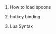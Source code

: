 1. How to load spoons
<!--
    - spoon = require('<spoonName>')

    -
        - hs.loadSpoon('<spoonName>')
        - spoon = spoon.<spoonName>
-->

2. hotkey binding
<!--
hs.hotkey.bind(superKey, "<key>",
    function()

    end
)
-->

3. Lua Syntax
<!-- 
Loops:

while( true )
do
print("This loop will run forever.")
end

Conditionals:

if( boolean_expression 1)
then
--[ Executes when the boolean expression 1 is true --]
if(boolean_expression 2)
then
--[ Executes when the boolean expression 2 is true --]
end
end

Functions:

function <function_name>( arg1, arg2)

    return

end
-->

